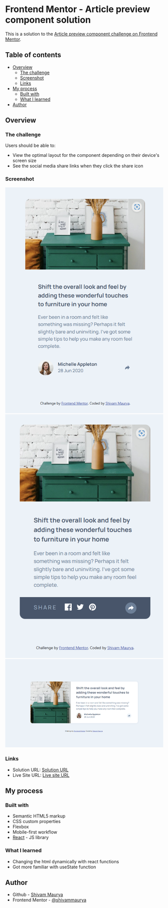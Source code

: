 # Frontend Mentor - Article preview component solution

This is a solution to the [Article preview component challenge on Frontend Mentor](https://www.frontendmentor.io/challenges/article-preview-component-dYBN_pYFT).

## Table of contents

- [Overview](#overview)
  - [The challenge](#the-challenge)
  - [Screenshot](#screenshot)
  - [Links](#links)
- [My process](#my-process)
  - [Built with](#built-with)
  - [What I learned](#what-i-learned)
- [Author](#author)

## Overview

### The challenge

Users should be able to:

- View the optimal layout for the component depending on their device's screen size
- See the social media share links when they click the share icon

### Screenshot

![Mobile-view](./src/images/ss-mobile.png)
![Mobile-clicked-view](./src/images/ss-mobileClicked.png)
![Desktop-view](./src/images/ss-desktop.png)

### Links
- Solution URL: [Solution URL](https://github.com/ShivamManiMaurya/article-preview-component)
- Live Site URL: [Live site URL](https://shivammanimaurya.github.io/article-preview-component/)

## My process

### Built with

- Semantic HTML5 markup
- CSS custom properties
- Flexbox
- Mobile-first workflow
- [React](https://reactjs.org/) - JS library

### What I learned

- Changing the html dynamically with react functions
- Got more familiar with useState function

## Author

- Github - [Shivam Maurya](https://github.com/ShivamManiMaurya)
- Frontend Mentor - [@shivammaurya](https://www.frontendmentor.io/profile/ShivamManiMaurya)